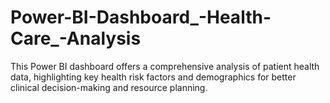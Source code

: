 # Power-BI-Dashboard_-Health-Care_-Analysis
This Power BI dashboard offers a comprehensive analysis of patient health data, highlighting key health risk factors and demographics for better clinical decision-making and resource planning.   
